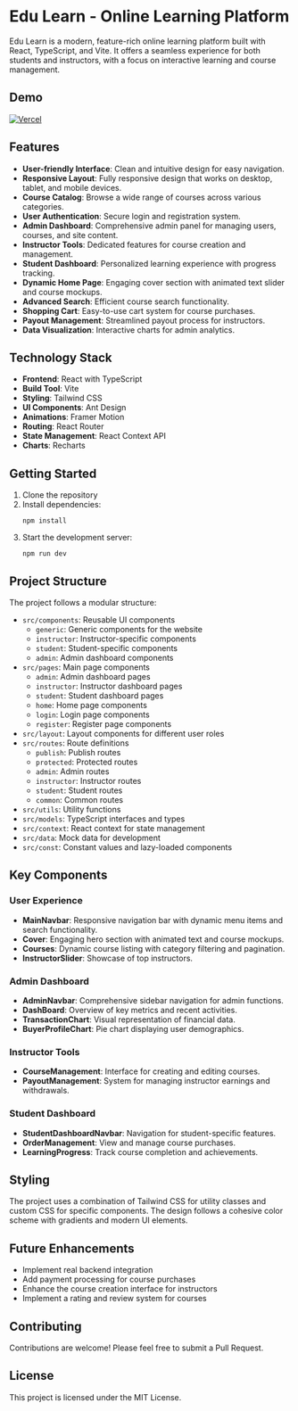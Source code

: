 # Edu Learn - Online Learning Platform

Edu Learn is a modern, feature-rich online learning platform built with React, TypeScript, and Vite. It offers a seamless experience for both students and instructors, with a focus on interactive learning and course management.

## Demo
[![Vercel](https://img.shields.io/badge/Vercel-000000?style=for-the-badge&logo=vercel&logoColor=white)](https://final-project-react-12-team-2.vercel.app/)

## Features

- **User-friendly Interface**: Clean and intuitive design for easy navigation.
- **Responsive Layout**: Fully responsive design that works on desktop, tablet, and mobile devices.
- **Course Catalog**: Browse a wide range of courses across various categories.
- **User Authentication**: Secure login and registration system.
- **Admin Dashboard**: Comprehensive admin panel for managing users, courses, and site content.
- **Instructor Tools**: Dedicated features for course creation and management.
- **Student Dashboard**: Personalized learning experience with progress tracking.
- **Dynamic Home Page**: Engaging cover section with animated text slider and course mockups.
- **Advanced Search**: Efficient course search functionality.
- **Shopping Cart**: Easy-to-use cart system for course purchases.
- **Payout Management**: Streamlined payout process for instructors.
- **Data Visualization**: Interactive charts for admin analytics.

## Technology Stack

- **Frontend**: React with TypeScript
- **Build Tool**: Vite
- **Styling**: Tailwind CSS
- **UI Components**: Ant Design
- **Animations**: Framer Motion
- **Routing**: React Router
- **State Management**: React Context API
- **Charts**: Recharts

## Getting Started

1. Clone the repository
2. Install dependencies:
   ```
   npm install
   ```
3. Start the development server:
   ```
   npm run dev
   ```

## Project Structure

The project follows a modular structure:

- `src/components`: Reusable UI components
  - `generic`: Generic components for the website
  - `instructor`: Instructor-specific components
  - `student`: Student-specific components
  - `admin`: Admin dashboard components
- `src/pages`: Main page components
  - `admin`: Admin dashboard pages
  - `instructor`: Instructor dashboard pages
  - `student`: Student dashboard pages
  - `home`: Home page components
  - `login`: Login page components
  - `register`: Register page components
- `src/layout`: Layout components for different user roles
- `src/routes`: Route definitions
  - `publish`: Publish routes
  - `protected`: Protected routes
  - `admin`: Admin routes
  - `instructor`: Instructor routes
  - `student`: Student routes
  - `common`: Common routes
- `src/utils`: Utility functions
- `src/models`: TypeScript interfaces and types
- `src/context`: React context for state management
- `src/data`: Mock data for development
- `src/const`: Constant values and lazy-loaded components

## Key Components

### User Experience

- **MainNavbar**: Responsive navigation bar with dynamic menu items and search functionality.
- **Cover**: Engaging hero section with animated text and course mockups.
- **Courses**: Dynamic course listing with category filtering and pagination.
- **InstructorSlider**: Showcase of top instructors.

### Admin Dashboard

- **AdminNavbar**: Comprehensive sidebar navigation for admin functions.
- **DashBoard**: Overview of key metrics and recent activities.
- **TransactionChart**: Visual representation of financial data.
- **BuyerProfileChart**: Pie chart displaying user demographics.

### Instructor Tools

- **CourseManagement**: Interface for creating and editing courses.
- **PayoutManagement**: System for managing instructor earnings and withdrawals.

### Student Dashboard

- **StudentDashboardNavbar**: Navigation for student-specific features.
- **OrderManagement**: View and manage course purchases.
- **LearningProgress**: Track course completion and achievements.

## Styling

The project uses a combination of Tailwind CSS for utility classes and custom CSS for specific components. The design follows a cohesive color scheme with gradients and modern UI elements.

## Future Enhancements

- Implement real backend integration
- Add payment processing for course purchases
- Enhance the course creation interface for instructors
- Implement a rating and review system for courses

## Contributing

Contributions are welcome! Please feel free to submit a Pull Request.

## License

This project is licensed under the MIT License.
